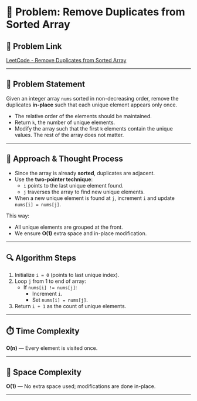 # 🚫 Problem: Remove Duplicates from Sorted Array

## 🔗 Problem Link  
[LeetCode - Remove Duplicates from Sorted Array](https://leetcode.com/problems/remove-duplicates-from-sorted-array/)

---

## 📄 Problem Statement  
Given an integer array `nums` sorted in non-decreasing order, remove the duplicates **in-place** such that each unique element appears only once.  
- The relative order of the elements should be maintained.
- Return `k`, the number of unique elements.
- Modify the array such that the first `k` elements contain the unique values. The rest of the array does not matter.

---

## 🧠 Approach & Thought Process  
- Since the array is already **sorted**, duplicates are adjacent.
- Use the **two-pointer technique**:
  - `i` points to the last unique element found.
  - `j` traverses the array to find new unique elements.
- When a new unique element is found at `j`, increment `i` and update `nums[i] = nums[j]`.

This way:
- All unique elements are grouped at the front.
- We ensure **O(1)** extra space and in-place modification.

---

## 🔍 Algorithm Steps  
1. Initialize `i = 0` (points to last unique index).
2. Loop `j` from 1 to end of array:
   - If `nums[i] != nums[j]`:
     - Increment `i`.
     - Set `nums[i] = nums[j]`.
3. Return `i + 1` as the count of unique elements.

---

## ⏱️ Time Complexity  
**O(n)** — Every element is visited once.

---

## 🧮 Space Complexity  
**O(1)** — No extra space used; modifications are done in-place.

---

